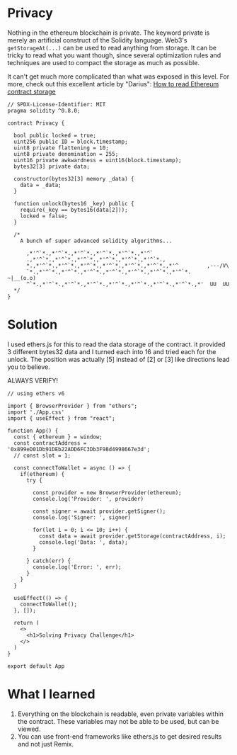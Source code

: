 # Privacy

Nothing in the ethereum blockchain is private. The keyword private is merely an artificial construct of the Solidity language. Web3's `getStorageAt(...)` can be used to read anything from storage. It can be tricky to read what you want though, since several optimization rules and techniques are used to compact the storage as much as possible.

It can't get much more complicated than what was exposed in this level. For more, check out this excellent article by "Darius": [How to read Ethereum contract storage](https://medium.com/aigang-network/how-to-read-ethereum-contract-storage-44252c8af925)

```
// SPDX-License-Identifier: MIT
pragma solidity ^0.8.0;

contract Privacy {

  bool public locked = true;
  uint256 public ID = block.timestamp;
  uint8 private flattening = 10;
  uint8 private denomination = 255;
  uint16 private awkwardness = uint16(block.timestamp);
  bytes32[3] private data;

  constructor(bytes32[3] memory _data) {
    data = _data;
  }
  
  function unlock(bytes16 _key) public {
    require(_key == bytes16(data[2]));
    locked = false;
  }

  /*
    A bunch of super advanced solidity algorithms...

      ,*'^`*.,*'^`*.,*'^`*.,*'^`*.,*'^`*.,*'^`
      .,*'^`*.,*'^`*.,*'^`*.,*'^`*.,*'^`*.,*'^`*.,
      *.,*'^`*.,*'^`*.,*'^`*.,*'^`*.,*'^`*.,*'^`*.,*'^         ,---/V\
      `*.,*'^`*.,*'^`*.,*'^`*.,*'^`*.,*'^`*.,*'^`*.,*'^`*.    ~|__(o.o)
      ^`*.,*'^`*.,*'^`*.,*'^`*.,*'^`*.,*'^`*.,*'^`*.,*'^`*.,*'  UU  UU
  */
}
```

# Solution

I used ethers.js for this to read the data storage of the contract. it provided 3 different bytes32 data and I turned each into 16 and tried each for the unlock. The position was actually [5] instead of [2] or [3] like directions lead you to believe.

ALWAYS VERIFY!

```
// using ethers v6

import { BrowserProvider } from "ethers";
import './App.css'
import { useEffect } from "react";

function App() {
  const { ethereum } = window;
  const contractAddress = '0x899eD01Db91DEb22ADD6FC3Db3F98d4998667e3d';
  // const slot = 1;

  const connectToWallet = async () => {
    if(ethereum) {
      try {

        const provider = new BrowserProvider(ethereum);
        console.log('Provider: ', provider)

        const signer = await provider.getSigner();
        console.log('Signer: ', signer)

        for(let i = 0; i <= 10; i++) {
          const data = await provider.getStorage(contractAddress, i);
          console.log('Data: ', data);
        }

      } catch(err) {
        console.log('Error: ', err);
      }
    }
  }

  useEffect(() => {
    connectToWallet();
  }, []);

  return (
    <>
      <h1>Solving Privacy Challenge</h1>
    </>
  )
}

export default App

```

# What I learned

1. Everything on the blockchain is readable, even private variables within the contract. These variables may not be able to be used, but can be viewed.
2. You can use front-end frameworks like ethers.js to get desired results and not just Remix.
